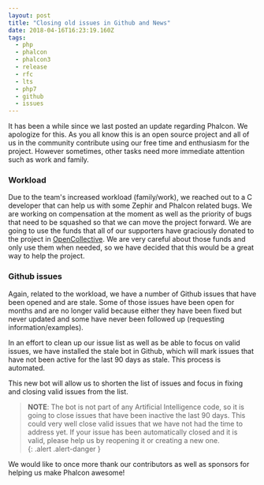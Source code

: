 ```yaml
---
layout: post
title: "Closing old issues in Github and News"
date: 2018-04-16T16:23:19.160Z
tags:
  - php
  - phalcon
  - phalcon3
  - release
  - rfc
  - lts
  - php7
  - github
  - issues
---
```

It has been a while since we last posted an update regarding Phalcon. We apologize for this. As you all know this is an open source project and all of us in the community contribute using our free time and enthusiasm for the project. However sometimes, other tasks need more immediate attention such as work and family.
<!--more-->
### Workload
Due to the team's increased workload (family/work), we reached out to a C developer that can help us with some Zephir and Phalcon related bugs. We are working on compensation at the moment as well as the priority of bugs that need to be squashed so that we can move the project forward. We are going to use the funds that all of our supporters have graciously donated to the project in [OpenCollective](http://opencollective.com/phalcon). We are very careful about those funds and only use them when needed, so we have decided that this would be a great way to help the project. 

### Github issues
Again, related to the workload, we have a number of Github issues that have been opened and are stale. Some of those issues have been open for months and are no longer valid because either they have been fixed but never updated and some have never been followed up (requesting information/examples).

In an effort to clean up our issue list as well as be able to focus on valid issues, we have installed the stale bot in Github, which will mark issues that have not been active for the last 90 days as stale. This process is automated.

This new bot will allow us to shorten the list of issues and focus in fixing and closing valid issues from the list. 

> **NOTE**: The bot is not part of any Artificial Intelligence code, so it is going to close issues that have been inactive the last 90 days. This could very well close valid issues that we have not had the time to address yet. If your issue has been automatically closed and it is valid, please help us by reopening it or creating a new one.  
{: .alert .alert-danger }

We would like to once more thank our contributors as well as sponsors for helping us make Phalcon awesome!
